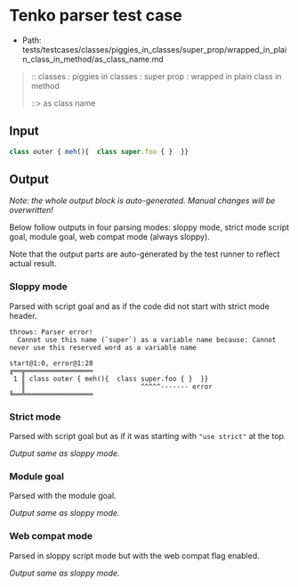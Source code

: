 # Tenko parser test case

- Path: tests/testcases/classes/piggies_in_classes/super_prop/wrapped_in_plain_class_in_method/as_class_name.md

> :: classes : piggies in classes : super prop : wrapped in plain class in method
>
> ::> as class name

## Input

`````js
class outer { meh(){  class super.foo { }  }}
`````

## Output

_Note: the whole output block is auto-generated. Manual changes will be overwritten!_

Below follow outputs in four parsing modes: sloppy mode, strict mode script goal, module goal, web compat mode (always sloppy).

Note that the output parts are auto-generated by the test runner to reflect actual result.

### Sloppy mode

Parsed with script goal and as if the code did not start with strict mode header.

`````
throws: Parser error!
  Cannot use this name (`super`) as a variable name because: Cannot never use this reserved word as a variable name

start@1:0, error@1:28
╔══╦═════════════════
 1 ║ class outer { meh(){  class super.foo { }  }}
   ║                             ^^^^^------- error
╚══╩═════════════════

`````

### Strict mode

Parsed with script goal but as if it was starting with `"use strict"` at the top.

_Output same as sloppy mode._

### Module goal

Parsed with the module goal.

_Output same as sloppy mode._

### Web compat mode

Parsed in sloppy script mode but with the web compat flag enabled.

_Output same as sloppy mode._
